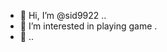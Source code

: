 - 👋 Hi, I’m @sid9922 ..
- 👀 I’m interested in playing game .
- 👋 ..

<!---
sid9922/sid9922 is a ✨ special ✨ repository because its `README.md` (this file) appears on your GitHub profile.
You can click the Preview link to take a look at your changes.
--->
